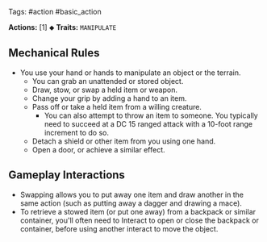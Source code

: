 Tags: #action #basic_action 

**Actions:** [1] ⬥
**Traits:** `MANIPULATE` 

## Mechanical Rules

- You use your hand or hands to manipulate an object or the terrain.
	- You can grab an unattended or stored object.
	- Draw, stow, or swap a held item or weapon.
	- Change your grip by adding a hand to an item.
	- Pass off or take a held item from a willing creature.
		- You can also attempt to throw an item to someone. You typically need to succeed at a DC 15 ranged attack with a 10-foot range increment to do so.
	- Detach a shield or other item from you using one hand.
	- Open a door, or achieve a similar effect.

## Gameplay Interactions

- Swapping allows you to put away one item and draw another in the same action (such as putting away a dagger and drawing a mace).
- To retrieve a stowed item (or put one away) from a backpack or similar container, you'll often need to Interact to open or close the backpack or container, before using another interact to move the object.